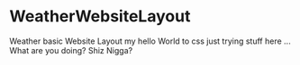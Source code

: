 # WeatherWebsiteLayout
Weather basic Website Layout my hello World to css
just trying stuff here ... What are you doing?
Shiz Nigga?
